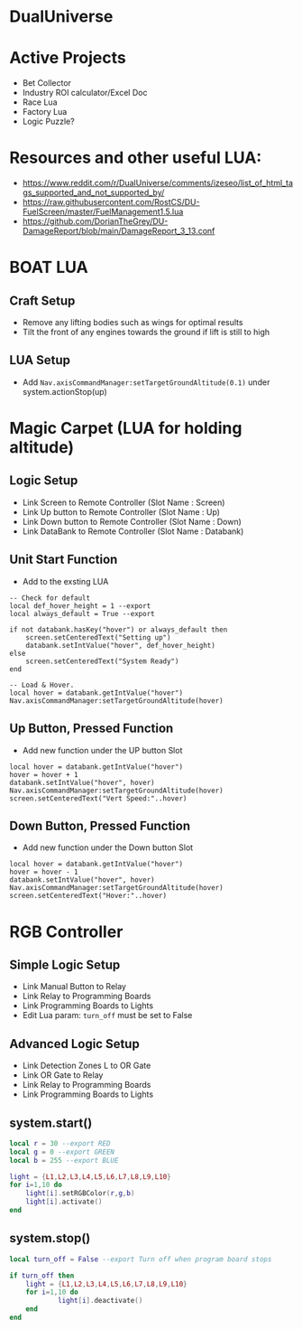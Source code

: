 # DualUniverse

# Active Projects
- Bet Collector
- Industry ROI calculator/Excel Doc
- Race Lua
- Factory Lua
- Logic Puzzle?

# Resources and other useful LUA:

- https://www.reddit.com/r/DualUniverse/comments/izeseo/list_of_html_tags_supported_and_not_supported_by/
- https://raw.githubusercontent.com/RostCS/DU-FuelScreen/master/FuelManagement1.5.lua
- https://github.com/DorianTheGrey/DU-DamageReport/blob/main/DamageReport_3_13.conf

# BOAT LUA 
## Craft Setup
- Remove any lifting bodies such as wings for optimal results
- Tilt the front of any engines towards the ground if lift is still to high

## LUA Setup
- Add `Nav.axisCommandManager:setTargetGroundAltitude(0.1)` under system.actionStop(up)

# Magic Carpet (LUA for holding altitude)
## Logic Setup
- Link Screen to Remote Controller (Slot Name : Screen)
- Link Up button to Remote Controller (Slot Name : Up)
- Link Down button to Remote Controller (Slot Name : Down)
- Link DataBank to Remote Controller (Slot Name : Databank)

## Unit Start Function
- Add to the exsting LUA
```
-- Check for default
local def_hover_height = 1 --export
local always_default = True --export

if not databank.hasKey("hover") or always_default then
    screen.setCenteredText("Setting up")
    databank.setIntValue("hover", def_hover_height)
else
    screen.setCenteredText("System Ready")
end

-- Load & Hover.
local hover = databank.getIntValue("hover")
Nav.axisCommandManager:setTargetGroundAltitude(hover)
```
## Up Button, Pressed Function
- Add new function under the UP button Slot
```
local hover = databank.getIntValue("hover")
hover = hover + 1   
databank.setIntValue("hover", hover)
Nav.axisCommandManager:setTargetGroundAltitude(hover)
screen.setCenteredText("Vert Speed:"..hover)
```
## Down Button, Pressed Function
- Add new function under the Down button Slot
```
local hover = databank.getIntValue("hover")
hover = hover - 1
databank.setIntValue("hover", hover)
Nav.axisCommandManager:setTargetGroundAltitude(hover)
screen.setCenteredText("Hover:"..hover)
```

# RGB Controller 
## Simple Logic Setup
- Link Manual Button to Relay
- Link Relay to Programming Boards
- Link Programming Boards to Lights
- Edit Lua param: `turn_off` must be set to False

## Advanced Logic Setup
- Link Detection Zones L to OR Gate
- Link OR Gate to Relay
- Link Relay to Programming Boards
- Link Programming Boards to Lights

## system.start()

```lua
local r = 30 --export RED
local g = 0 --export GREEN
local b = 255 --export BLUE

light = {L1,L2,L3,L4,L5,L6,L7,L8,L9,L10}
for i=1,10 do      
    light[i].setRGBColor(r,g,b)
    light[i].activate()
end
```

## system.stop()

```lua
local turn_off = False --export Turn off when program board stops

if turn_off then
	light = {L1,L2,L3,L4,L5,L6,L7,L8,L9,L10}	
	for i=1,10 do	
    		light[i].deactivate()
	end
end
```
